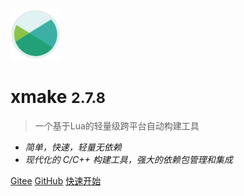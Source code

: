 <img src="/assets/img/logo.svg" width="16%" />

# xmake <small>2.7.8</small>

> 一个基于Lua的轻量级跨平台自动构建工具

- *简单，快速，轻量无依赖*
- *现代化的 C/C++ 构建工具，强大的依赖包管理和集成*

[Gitee](https://gitee.com/tboox/xmake/)
[GitHub](https://github.com/xmake-io/xmake/)
[快速开始](/zh-cn/getting_started)
